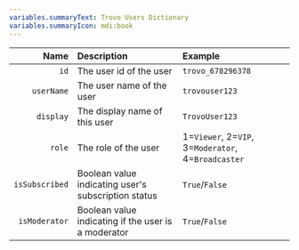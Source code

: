 ```yaml
---
variables.summaryText: Trovo Users Dictionary
variables.summaryIcon: mdi:book
---
```


| Name | Description | Example |
|-----:|:------------|:--------|
`id` | The user id of the user | `trovo_678296378`
`userName` | The user name of the user | `trovouser123`
`display` | The display name of this user | `TrovoUser123`
`role` | The role of the user | 1=`Viewer`, 2=`VIP`, 3=`Moderator`, 4=`Broadcaster`
`isSubscribed` | Boolean value indicating user's subscription status | `True`/`False`
`isModerator` | Boolean value indicating if the user is a moderator | `True`/`False`